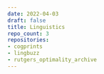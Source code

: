 ```yaml
---
date: 2022-04-03
draft: false
title: Linguistics
repo_count: 3
repositories:
- cogprints
- lingbuzz
- rutgers_optimality_archive
---
```



